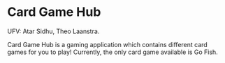 # Card Game Hub
UFV:
Atar Sidhu,
Theo Laanstra. 

Card Game Hub is a gaming application which contains different card games for you to play! Currently, the only card game available is Go Fish.
